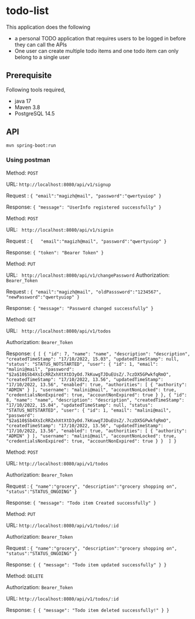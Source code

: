 # todo-list

This application does the following
   * a personal TODO application that requires users to be logged in before they can call the APIs
   * One user can create multiple todo items and one todo item can only belong to a single user

## Prerequisite
Following tools required,
 * java 17
 * Maven 3.8
 * PostgreSQL 14.5




 ## API 
``
mvn spring-boot:run
``

### Using postman

Method: 
 ``
 POST
``

URL:
 ``
 http://localhost:8080/api/v1/signup
 ``

 Request :
``
{
    "email":"magizh@mail",
    "password":"qwertyuiop"
}
``



Response:
``
{
    "message": "UserInfo registered successfully"
}
``



Method: 
``POST``

URL:
 `` 
 http://localhost:8080/api/v1/signin
 ``

 Request :
``
{  
    "email":"magizh@mail",
    "password":"qwertyuiop"
}
``

Response:
``
{
    "token": "Bearer Token"
}
``


Method: 
``PUT``

URL:
 `` 
 http://localhost:8080/api/v1/changePassword
 ``
 Authorization:
 ``
 Bearer_Token
 ``

 Request :
``
{
    "email":"magizh@mail",
    "oldPasssword":"1234567",
    "newPassword":"qwertyuiop"
}
``

Response:
``
{
    "message": "Password changed successfully"
}
``


Method: 
``GET``

URL:
 `` 
 http://localhost:8080/api/v1/todos
 ``

Authorization:
 ``
 Bearer_Token
 ``


Response:
``
{
    [
    {
        "id": 7,
        "name": "name",
        "description": "description",
        "createdTimeStamp": "17/10/2022, 15.03",
        "updatedTimeStamp": null,
        "status": "STATUS_NOTSTARTED",
        "user": {
            "id": 1,
            "email": "malini@mail",
            "password": "$2a$10$Sb4XsIcRRZxhXtXtD3yOd.7kKuwgTJDuEUsZ/.7czDX5GPwkfqRmO",
            "createdTimeStamp": "17/10/2022, 13.56",
            "updatedTimeStamp": "17/10/2022, 13.56",
            "enabled": true,
            "authorities": [
                {
                    "authority": "ADMIN"
                }
            ],
            "username": "malini@mail",
            "accountNonLocked": true,
            "credentialsNonExpired": true,
            "accountNonExpired": true
        }
    },
    {
        "id": 8,
        "name": "name",
        "description": "description",
        "createdTimeStamp": "17/10/2022, 15.04",
        "updatedTimeStamp": null,
        "status": "STATUS_NOTSTARTED",
        "user": {
            "id": 1,
            "email": "malini@mail",
            "password": "$2a$10$Sb4XsIcRRZxhXtXtD3yOd.7kKuwgTJDuEUsZ/.7czDX5GPwkfqRmO",
            "createdTimeStamp": "17/10/2022, 13.56",
            "updatedTimeStamp": "17/10/2022, 13.56",
            "enabled": true,
            "authorities": [
                {
                    "authority": "ADMIN"
                }
            ],
            "username": "malini@mail",
            "accountNonLocked": true,
            "credentialsNonExpired": true,
            "accountNonExpired": true
        }
    } 
]
}
``


Method: 
 ``
 POST
``

URL:
 ``
 http://localhost:8080/api/v1/todos
 ``

Authorization:
 ``
 Bearer_Token
 ``

 Request :
``
{
    "name":"grocery",
    "description":"grocery shopping on",
    "status":"STATUS_ONGOING"
}
``


Response:
``
{
    "message": "Todo item Created successfully"
}
``



Method: 
 ``
 PUT
``

URL:
 ``
 http://localhost:8080/api/v1/todos/:id
 ``

 Authorization:
 ``
 Bearer_Token
 ``

 Request :
``
{
    "name":"grocery",
    "description":"grocery shopping on",
    "status":"STATUS_ONGOING"
}
``

Response:
``
{
    {
    "message": "Todo item updated successfully"
}
}
``



Method: 
 ``
 DELETE
``

Authorization:
 ``
 Bearer_Token
 ``

URL:
 ``
 http://localhost:8080/api/v1/todos/:id
 ``

Response:
``
{
    {
     "message": "Todo item deleted successfully!"
}
}
``